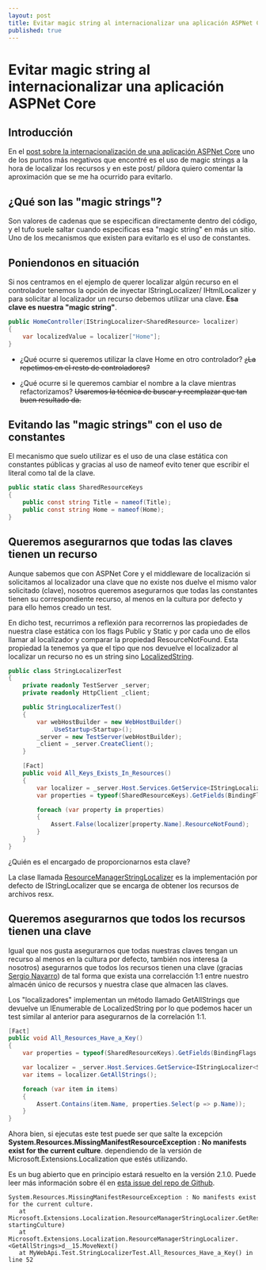 ```yaml
---
layout: post
title: Evitar magic string al internacionalizar una aplicación ASPNet Core
published: true
---
```

# Evitar magic string al internacionalizar una aplicación ASPNet Core

## Introducción

En el [post sobre la internacionalización de una aplicación ASPNet Core](http://mookiefumi.com/2017-01-04-internacionalizacion-net-core) uno de los puntos más negativos que encontré es el uso de magic strings a la hora de localizar los recursos y en este post/ píldora quiero comentar la aproximación que se me ha ocurrido para evitarlo.

## ¿Qué son las "magic strings"?

Son valores de cadenas que se especifican directamente dentro del código, y el tufo suele saltar cuando especificas esa "magic string" en más un sitio. Uno de los mecanismos que existen para evitarlo es el uso de constantes.

## Poniendonos en situación

Si nos centramos en el ejemplo de querer localizar algún recurso en el controlador tenemos la opción de inyectar IStringLocalizer/ IHtmlLocalizer y para solicitar al localizador un recurso debemos utilizar una clave. **Esa clave es nuestra "magic string"**.

```csharp
public HomeController(IStringLocalizer<SharedResource> localizer)
{
    var localizedValue = localizer["Home"];
}
```

* ¿Qué ocurre si queremos utilizar la clave Home en otro controlador? ~~¿La repetimos en el resto de controladores?~~

* ¿Qué ocurre si le queremos cambiar el nombre a la clave mientras refactorizamos? ~~Usaremos la técnica de buscar y reemplazar que tan buen resultado da.~~

## Evitando las "magic strings" con el uso de constantes

El mecanismo que suelo utilizar es el uso de una clase estática con constantes públicas y gracias al uso de nameof evito tener que escribir el literal como tal de la clave.

```csharp
public static class SharedResourceKeys
{
    public const string Title = nameof(Title);
    public const string Home = nameof(Home);
}
```

## Queremos asegurarnos que todas las claves tienen un recurso

Aunque sabemos que con ASPNet Core y el middleware de localización si solicitamos al localizador una clave que no existe nos duelve el mismo valor solicitado (clave), nosotros queremos asegurarnos que todas las constantes tienen su correspondiente recurso, al menos en la cultura por defecto y para ello hemos creado un test.

En dicho test, recurrimos a reflexión para recorrernos las propiedades de nuestra clase estática con los flags Public y Static y por cada uno de ellos llamar al localizador y comparar la propiedad ResourceNotFound. Esta propiedad la tenemos ya que el tipo que nos devuelve el localizador al localizar un recurso no es un string sino [LocalizedString](https://github.com/aspnet/Localization/blob/39aa9438abbaac7a25230dec7d2af4da2a8023bf/src/Microsoft.Extensions.Localization.Abstractions/LocalizedString.cs).

```csharp
public class StringLocalizerTest
{
    private readonly TestServer _server;
    private readonly HttpClient _client;

    public StringLocalizerTest()
    {
        var webHostBuilder = new WebHostBuilder()
            .UseStartup<Startup>();
        _server = new TestServer(webHostBuilder);
        _client = _server.CreateClient();
    }

    [Fact]
    public void All_Keys_Exists_In_Resources()
    {
        var localizer = _server.Host.Services.GetService<IStringLocalizer<SharedResource>>();
        var properties = typeof(SharedResourceKeys).GetFields(BindingFlags.Public | BindingFlags.Static);

        foreach (var property in properties)
        {
            Assert.False(localizer[property.Name].ResourceNotFound);
        }
    }
}
```

¿Quién es el encargado de proporcionarnos esta clave?

La clase llamada [ResourceManagerStringLocalizer](https://github.com/aspnet/Localization/blob/51549e8471c247f91d5ac57bd6f8f4c68508854b/src/Microsoft.Extensions.Localization/ResourceManagerStringLocalizer.cs) es la implementación por defecto de IStringLocalizer que se encarga de obtener los recursos de archivos resx.

## Queremos asegurarnos que todos los recursos tienen una clave

Igual que nos gusta asegurarnos que todas nuestras claves tengan un recurso al menos en la cultura por defecto, también nos interesa (a nosotros) asegurarnos que todos los recursos tienen una clave (gracias [Sergio Navarro](https://twitter.com/snavarropino)) de tal forma que exista una correlacción 1:1 entre nuestro almacén único de recursos y nuestra clase que almacen las claves.

Los "localizadores" implementan un método llamado GetAllStrings que devuelve un IEnumerable de LocalizedString por lo que podemos hacer un test similar al anterior para asegurarnos de la correlación 1:1.

```csharp
[Fact]
public void All_Resources_Have_a_Key()
{
    var properties = typeof(SharedResourceKeys).GetFields(BindingFlags.Public | BindingFlags.Static);

    var localizer = _server.Host.Services.GetService<IStringLocalizer<SharedResource>>();
    var items = localizer.GetAllStrings();

    foreach (var item in items)
    {
        Assert.Contains(item.Name, properties.Select(p => p.Name));
    }
}
```

Ahora bien, si ejecutas este test puede ser que salte la excepción **System.Resources.MissingManifestResourceException : No manifests exist for the current culture**. dependiendo de la versión de Microsoft.Extensions.Localization que estés utilizando.

Es un bug abierto que en principio estará resuelto en la versión 2.1.0. Puede leer más información sobre él en [esta issue del repo de Github](https://github.com/aspnet/Home/issues/2630).

```script
System.Resources.MissingManifestResourceException : No manifests exist for the current culture.
   at Microsoft.Extensions.Localization.ResourceManagerStringLocalizer.GetResourceNamesFromCultureHierarchy(CultureInfo startingCulture)
   at Microsoft.Extensions.Localization.ResourceManagerStringLocalizer.<GetAllStrings>d__15.MoveNext()
   at MyWebApi.Test.StringLocalizerTest.All_Resources_Have_a_Key() in line 52

```